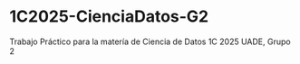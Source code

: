 # 1C2025-CienciaDatos-G2
Trabajo Práctico para la matería de Ciencia de Datos 1C 2025 UADE, Grupo 2
